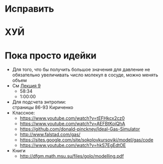 <h1 id="исправить">Исправить</h1>
<h1 id="хуй">ХУЙ</h1>
<h1 id="пока-просто-идейки">Пока просто идейки</h1>
<ul>
<li>Для того, что бы получить большое значения для давление не обязательно увеличивать число молекул в сосуде, можно менять объем</li>
<li>См <a href="http://lectoriy.mipt.ru/lecture/Physics-Thermodynam-L09-Ovchin-130415.02">Лекция 9</a>
<ul>
<li>58:34</li>
<li>1:00:00</li>
</ul>
</li>
<li>Для подсчета энтропии:<br>
страницы 86-93 Кириченко</li>
<li>Классное:
<ul>
<li><a href="https://www.youtube.com/watch?v=tEFHkcx2cz0">https://www.youtube.com/watch?v=tEFHkcx2cz0</a></li>
<li><a href="https://www.youtube.com/watch?v=AEFBtKoiQhA">https://www.youtube.com/watch?v=AEFBtKoiQhA</a></li>
<li><a href="https://github.com/donald-pinckney/Ideal-Gas-Simulator">https://github.com/donald-pinckney/Ideal-Gas-Simulator</a></li>
<li><a href="http://www.falstad.com/gas/">http://www.falstad.com/gas/</a></li>
<li><a href="https://sites.google.com/site/sokolovkursoviki/model/gas/code">https://sites.google.com/site/sokolovkursoviki/model/gas/code</a></li>
<li><a href="https://www.youtube.com/watch?v=hkS7EgEdtOE">https://www.youtube.com/watch?v=hkS7EgEdtOE</a></li>
</ul>
</li>
<li>Книги
<ul>
<li><a href="http://dfgm.math.msu.su/files/golo/modelling.pdf">http://dfgm.math.msu.su/files/golo/modelling.pdf</a></li>
</ul>
</li>
</ul>

